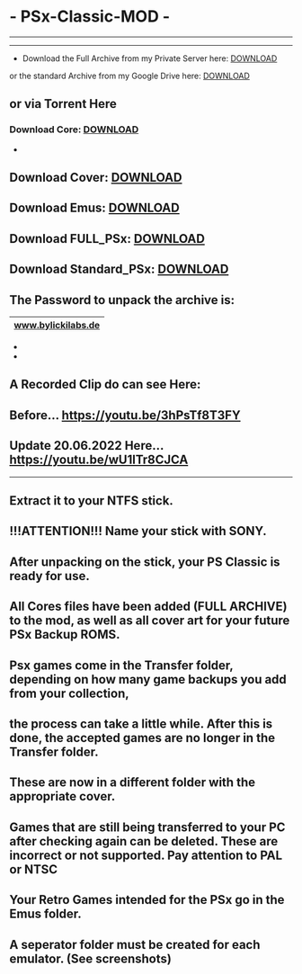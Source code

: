 # - PSx-Classic-MOD -
-----------------
-----------------
- Download the Full Archive from my Private Server here: [DOWNLOAD](https://os5.mycloud.com/action/share/43ce7929-9370-4ff5-b561-b26343c135d8)

or the standard Archive from my Google Drive here: [DOWNLOAD](https://drive.google.com/drive/folders/1unEfggC5DOYE1XJ7LtRxlccY30BirY9m?usp=sharing)

or via Torrent Here
-
### Download Core: [DOWNLOAD](https://anonfiles.com/4f54T8C9ya/cores.rar_torrent)
-
Download Cover: [DOWNLOAD](https://anonfiles.com/6c52T5Cfy8/covers.rar_torrent)
-
Download Emus: [DOWNLOAD](https://anonfiles.com/D556TeC4yd/Emus.rar_torrent)
-
Download FULL_PSx: [DOWNLOAD](https://anonfiles.com/Ec5bTfCbye/FULL_PSx.rar_torrent)
-
Download Standard_PSx: [DOWNLOAD](https://anonfiles.com/I75dT5Cay4/Standard_PSx.rar_torrent)
-
The Password to unpack the archive is: 
-
|www.bylickilabs.de|
|---|
-
-
A Recorded Clip do can see Here:
-
Before... https://youtu.be/3hPsTf8T3FY
-
Update 20.06.2022 Here... https://youtu.be/wU1lTr8CJCA
-------------------
-------------------
Extract it to your NTFS stick.
-
!!!ATTENTION!!! 
Name your stick with SONY.
-
After unpacking on the stick, your PS Classic is ready for use.
-
All Cores files have been added (FULL ARCHIVE) to the mod, as well as all cover art for your future PSx Backup ROMS. 
-
Psx games come in the Transfer folder, depending on how many game backups you add from your collection,
-
the process can take a little while. After this is done, the accepted games are no longer in the Transfer folder.
-
These are now in a different folder with the appropriate cover.
-
Games that are still being transferred to your PC after checking again can be deleted. These are incorrect or not supported. Pay attention to PAL or NTSC
-
Your Retro Games intended for the PSx go in the Emus folder.
-
A seperator folder must be created for each emulator. 
(See screenshots)
-
